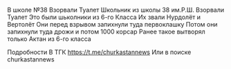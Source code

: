 В школе №38 Взорвали Туалет
Школьник из школы 38 им.Р.Ш. Взорвали Туалет
Это были шьколники из 6-го Класса
Их звали Нурдолёт и Вертолёт
Они перед взрывом запихнули туда первоклашку
Потом они запихнули туда дрожи и потом 1000 корсар
Ранее такое вытворял только Актан из 6-го класса 

Подробности В ТГК https://t.me/churkastannews
Или в поиске churkastannews

